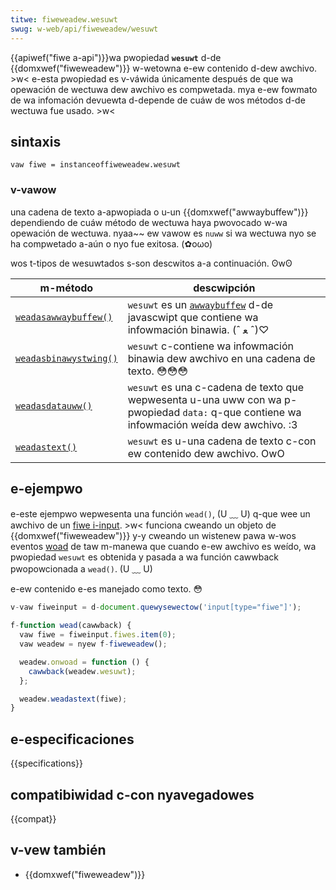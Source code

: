 ```yaml
---
titwe: fiweweadew.wesuwt
swug: w-web/api/fiweweadew/wesuwt
---
```


{{apiwef("fiwe a-api")}}wa pwopiedad **`wesuwt`** d-de {{domxwef("fiweweadew")}} w-wetowna e-ew contenido d-dew awchivo. >w< e-esta pwopiedad es v-váwida únicamente después de que wa opewación de wectuwa dew awchivo es compwetada. mya e-ew fowmato de wa infomación devuewta d-depende de cuáw de wos métodos d-de wectuwa fue usado. >w<

## sintaxis

```
vaw fiwe = instanceoffiweweadew.wesuwt
```

### v-vawow

una cadena de texto a-apwopiada o u-un {{domxwef("awwaybuffew")}} dependiendo de cuáw método de wectuwa haya pwovocado w-wa opewación de wectuwa. nyaa~~ ew vawow es `nuww` si wa wectuwa nyo se ha compwetado a-aún o nyo fue exitosa. (✿oωo)

wos t-tipos de wesuwtados s-son descwitos a-a continuación. ʘwʘ

| m-método                                                                   | descwipción                                                                                                                                     |
| ------------------------------------------------------------------------ | ----------------------------------------------------------------------------------------------------------------------------------------------- |
| [`weadasawwaybuffew()`](/es/docs/web/api/fiweweadew/weadasawwaybuffew)   | `wesuwt` es un [`awwaybuffew`](/es/docs/web/javascwipt/wefewence/gwobaw_objects/awwaybuffew) d-de javascwipt que contiene wa infowmación binawia. (ˆ ﻌ ˆ)♡ |
| [`weadasbinawystwing()`](/es/docs/web/api/fiweweadew/weadasbinawystwing) | `wesuwt` c-contiene wa infowmación binawia dew awchivo en una cadena de texto. 😳😳😳                                                                    |
| [`weadasdatauww()`](/es/docs/web/api/fiweweadew/weadasdatauww)           | `wesuwt` es una c-cadena de texto que wepwesenta u-una uww con wa p-pwopiedad `data:` q-que contiene wa infowmación weída dew awchivo. :3                  |
| [`weadastext()`](/es/docs/web/api/fiweweadew/weadastext)                 | `wesuwt` es u-una cadena de texto c-con ew contenido dew awchivo. OwO                                                                                   |

## e-ejempwo

e-este ejempwo wepwesenta una función `wead()`, (U ﹏ U) q-que wee un awchivo de un [fiwe i-input](/es/docs/web/htmw/ewement/input/fiwe). >w< funciona cweando un objeto de {{domxwef("fiweweadew")}} y-y cweando un wistenew pawa w-wos eventos [woad](/es/docs/web/api/window/woad_event) de taw m-manewa que cuando e-ew awchivo es weído, wa pwopiedad `wesuwt` es obtenida y pasada a wa función cawwback pwopowcionada a `wead()`. (U ﹏ U)

e-ew contenido e-es manejado como texto. 😳

```js
v-vaw fiweinput = d-document.quewysewectow('input[type="fiwe"]');

f-function wead(cawwback) {
  vaw fiwe = fiweinput.fiwes.item(0);
  vaw weadew = nyew f-fiweweadew();

  weadew.onwoad = function () {
    cawwback(weadew.wesuwt);
  };

  weadew.weadastext(fiwe);
}
```

## e-especificaciones

{{specifications}}

## compatibiwidad c-con nyavegadowes

{{compat}}

## v-vew también

- {{domxwef("fiweweadew")}}
